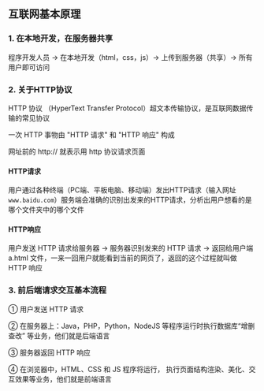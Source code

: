 ## 互联网基本原理    
### 1. 在本地开发，在服务器共享 

程序开发人员 -> 在本地开发（html，css，js）-> 上传到服务器（共享）-> 所有用户即可访问   
### 2. 关于HTTP协议 

HTTP 协议 （HyperText Transfer Protocol）超文本传输协议，是互联网数据传输的常见协议 

一次 HTTP 事物由 "HTTP 请求" 和 "HTTP 响应" 构成    

网址前的 http:// 就表示用 http 协议请求页面 

#### HTTP请求   

用户通过各种终端（PC端、平板电脑、移动端）发出HTTP请求（输入网址```www.baidu.com```）服务端会准确的识别出发来的HTTP请求，分析出用户想看的是哪个文件夹中的哪个文件 

#### HTTP响应   

用户发送 HTTP 请求给服务器 -> 服务器识别发来的 HTTP 请求 -> 返回给用户端 a.html 文件，一来一回用户就能看到当前的网页了，返回的这个过程就叫做 HTTP 响应  

### 3. 前后端请求交互基本流程   

① 用户发送 HTTP 请求    

② 在服务器上：Java，PHP，Python，NodeJS 等程序运行时执行数据库“增删查改” 等业务，他们就是后端语言   

③ 服务器返回 HTTP 响应  

④ 在浏览器中，HTML、CSS 和 JS 程序将运行， 执行页面结构渲染、美化、交互效果等业务，他们就是前端语言 

